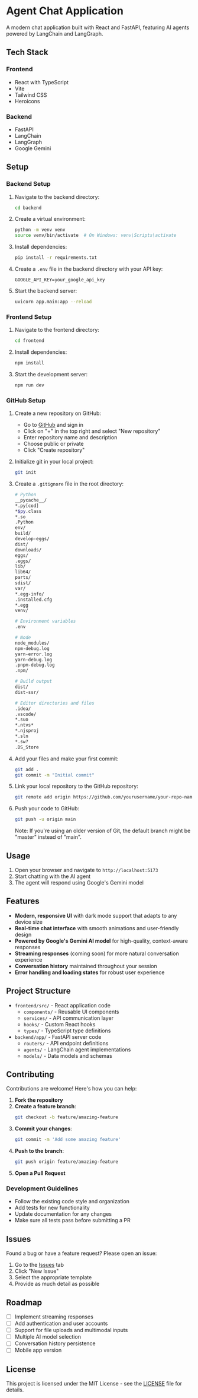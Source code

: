 # Agent Chat Application

A modern chat application built with React and FastAPI, featuring AI agents powered by LangChain and LangGraph.

## Tech Stack

### Frontend
- React with TypeScript
- Vite
- Tailwind CSS
- Heroicons

### Backend
- FastAPI
- LangChain
- LangGraph
- Google Gemini

## Setup

### Backend Setup
1. Navigate to the backend directory:
   ```bash
   cd backend
   ```

2. Create a virtual environment:
   ```bash
   python -m venv venv
   source venv/bin/activate  # On Windows: venv\Scripts\activate
   ```

3. Install dependencies:
   ```bash
   pip install -r requirements.txt
   ```

4. Create a `.env` file in the backend directory with your API key:
   ```
   GOOGLE_API_KEY=your_google_api_key
   ```

5. Start the backend server:
   ```bash
   uvicorn app.main:app --reload
   ```

### Frontend Setup
1. Navigate to the frontend directory:
   ```bash
   cd frontend
   ```

2. Install dependencies:
   ```bash
   npm install
   ```

3. Start the development server:
   ```bash
   npm run dev
   ```

### GitHub Setup
1. Create a new repository on GitHub:
   - Go to [GitHub](https://github.com) and sign in
   - Click on "+" in the top right and select "New repository"
   - Enter repository name and description
   - Choose public or private
   - Click "Create repository"

2. Initialize git in your local project:
   ```bash
   git init
   ```

3. Create a `.gitignore` file in the root directory:
   ```bash
   # Python
   __pycache__/
   *.py[cod]
   *$py.class
   *.so
   .Python
   env/
   build/
   develop-eggs/
   dist/
   downloads/
   eggs/
   .eggs/
   lib/
   lib64/
   parts/
   sdist/
   var/
   *.egg-info/
   .installed.cfg
   *.egg
   venv/
   
   # Environment variables
   .env
   
   # Node
   node_modules/
   npm-debug.log
   yarn-error.log
   yarn-debug.log
   .pnpm-debug.log
   .npm/
   
   # Build output
   dist/
   dist-ssr/
   
   # Editor directories and files
   .idea/
   .vscode/
   *.suo
   *.ntvs*
   *.njsproj
   *.sln
   *.sw?
   .DS_Store
   ```

4. Add your files and make your first commit:
   ```bash
   git add .
   git commit -m "Initial commit"
   ```

5. Link your local repository to the GitHub repository:
   ```bash
   git remote add origin https://github.com/yourusername/your-repo-name.git
   ```

6. Push your code to GitHub:
   ```bash
   git push -u origin main
   ```
   Note: If you're using an older version of Git, the default branch might be "master" instead of "main".

## Usage

1. Open your browser and navigate to `http://localhost:5173`
2. Start chatting with the AI agent
3. The agent will respond using Google's Gemini model

## Features

- **Modern, responsive UI** with dark mode support that adapts to any device size
- **Real-time chat interface** with smooth animations and user-friendly design
- **Powered by Google's Gemini AI model** for high-quality, context-aware responses
- **Streaming responses** (coming soon) for more natural conversation experience
- **Conversation history** maintained throughout your session
- **Error handling and loading states** for robust user experience

## Project Structure

- `frontend/src/` - React application code
  - `components/` - Reusable UI components
  - `services/` - API communication layer
  - `hooks/` - Custom React hooks
  - `types/` - TypeScript type definitions
- `backend/app/` - FastAPI server code
  - `routers/` - API endpoint definitions
  - `agents/` - LangChain agent implementations
  - `models/` - Data models and schemas

## Contributing

Contributions are welcome! Here's how you can help:

1. **Fork the repository**
2. **Create a feature branch**:
   ```bash
   git checkout -b feature/amazing-feature
   ```
3. **Commit your changes**:
   ```bash
   git commit -m 'Add some amazing feature'
   ```
4. **Push to the branch**:
   ```bash
   git push origin feature/amazing-feature
   ```
5. **Open a Pull Request**

### Development Guidelines

- Follow the existing code style and organization
- Add tests for new functionality
- Update documentation for any changes
- Make sure all tests pass before submitting a PR

## Issues

Found a bug or have a feature request? Please open an issue:

1. Go to the [Issues](https://github.com/hllj/react-vite-tailwind-boilerplate/issues) tab
2. Click "New Issue"
3. Select the appropriate template
4. Provide as much detail as possible

## Roadmap

- [ ] Implement streaming responses
- [ ] Add authentication and user accounts
- [ ] Support for file uploads and multimodal inputs
- [ ] Multiple AI model selection
- [ ] Conversation history persistence
- [ ] Mobile app version

## License

This project is licensed under the MIT License - see the [LICENSE](LICENSE) file for details.
